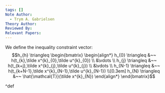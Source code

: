 ```yaml
---
tags: []
Note Author:
  - Trym A. Gabrielsen
Theory Author: 
Reviewed By: 
Relevant Papers:
---
```

We define the inequality constraint vector:
$$h_{h} \triangleq 
\begin{bmatrix}
\begin{align*}
h_{0} \triangleq &~~ h(t_{k},\tilde x^{k}_{0},\tilde u^{k}_{0}) \\
&\vdots \\
h_{j} \triangleq &~~ h(t_{k+j},\tilde x^{k}_{j},\tilde u^{k}_{j}) \\
&\vdots  \\
h_{N-1} \triangleq &~~ h(t_{k+N-1},\tilde x^{k}_{N-1},\tilde u^{k}_{N-1}) \\[0.3em]
h_{N} \triangleq &~~ \hat{\mathcal{T}}(\tilde x^{k}_{N})
\end{align*}
\end{bmatrix}$$

^def
